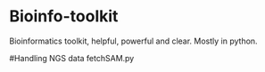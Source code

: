 # Bioinfo-toolkit
Bioinformatics toolkit, helpful, powerful and clear. Mostly in python.

#Handling NGS data
fetchSAM.py

